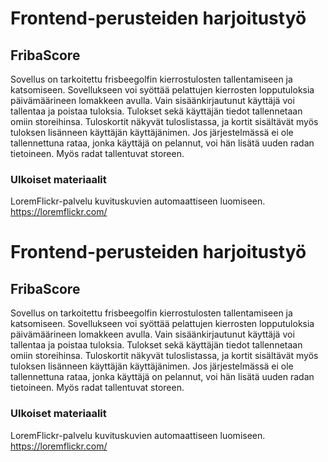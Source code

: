 # Frontend-perusteiden harjoitustyö

## FribaScore

Sovellus on tarkoitettu frisbeegolfin kierrostulosten tallentamiseen ja katsomiseen.
Sovellukseen voi syöttää pelattujen kierrosten lopputuloksia päivämäärineen lomakkeen avulla. Vain sisäänkirjautunut käyttäjä voi tallentaa ja poistaa tuloksia. Tulokset sekä käyttäjän tiedot tallennetaan omiin storeihinsa. Tuloskortit näkyvät tuloslistassa, ja kortit sisältävät myös tuloksen lisänneen käyttäjän käyttäjänimen.
Jos järjestelmässä ei ole tallennettuna rataa, jonka käyttäjä on pelannut, voi hän lisätä uuden radan tietoineen. Myös radat tallentuvat storeen.

### Ulkoiset materiaalit

LoremFlickr-palvelu kuvituskuvien automaattiseen luomiseen.
https://loremflickr.com/

# Frontend-perusteiden harjoitustyö

## FribaScore

Sovellus on tarkoitettu frisbeegolfin kierrostulosten tallentamiseen ja katsomiseen.
Sovellukseen voi syöttää pelattujen kierrosten lopputuloksia päivämäärineen lomakkeen avulla. Vain sisäänkirjautunut käyttäjä voi tallentaa ja poistaa tuloksia. Tulokset sekä käyttäjän tiedot tallennetaan omiin storeihinsa. Tuloskortit näkyvät tuloslistassa, ja kortit sisältävät myös tuloksen lisänneen käyttäjän käyttäjänimen.
Jos järjestelmässä ei ole tallennettuna rataa, jonka käyttäjä on pelannut, voi hän lisätä uuden radan tietoineen. Myös radat tallentuvat storeen.

### Ulkoiset materiaalit

LoremFlickr-palvelu kuvituskuvien automaattiseen luomiseen.
https://loremflickr.com/
